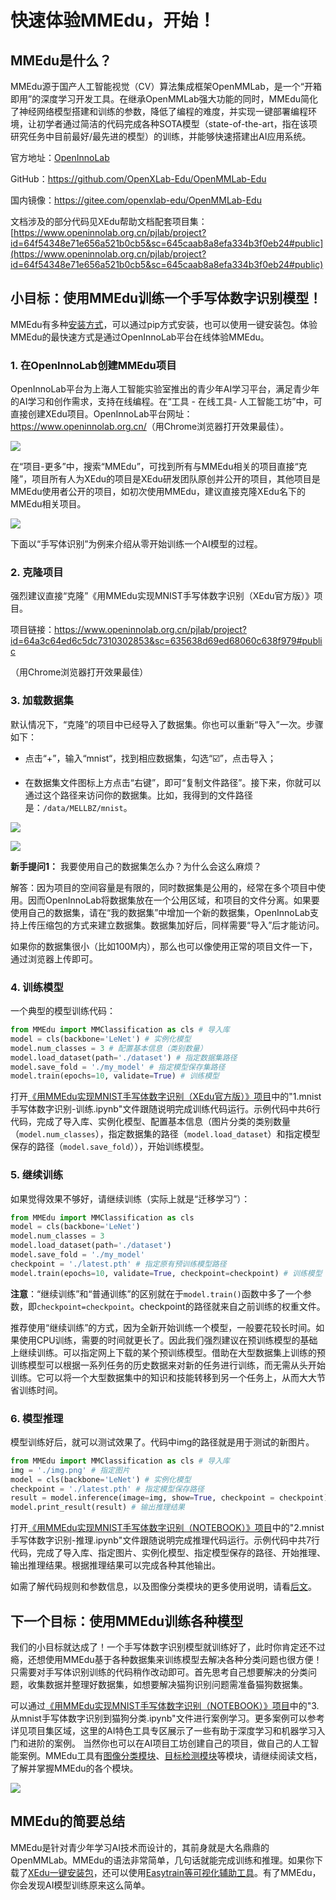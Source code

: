 # 快速体验MMEdu，开始！

## MMEdu是什么？

MMEdu源于国产人工智能视觉（CV）算法集成框架OpenMMLab，是一个“开箱即用”的深度学习开发工具。在继承OpenMMLab强大功能的同时，MMEdu简化了神经网络模型搭建和训练的参数，降低了编程的难度，并实现一键部署编程环境，让初学者通过简洁的代码完成各种SOTA模型（state-of-the-art，指在该项研究任务中目前最好/最先进的模型）的训练，并能够快速搭建出AI应用系统。 

官方地址：<a href="https://www.openinnolab.org.cn/pjEdu/xedu">OpenInnoLab</a>

GitHub：<a href="https://github.com/OpenXLab-Edu/OpenMMLab-Edu">https://github.com/OpenXLab-Edu/OpenMMLab-Edu</a>

国内镜像：<a href="https://gitee.com/openxlab-edu/OpenMMLab-Edu">https://gitee.com/openxlab-edu/OpenMMLab-Edu</a>

文档涉及的部分代码见XEdu帮助文档配套项目集：[https://www.openinnolab.org.cn/pjlab/project?id=64f54348e71e656a521b0cb5&sc=645caab8a8efa334b3f0eb24#public](https://www.openinnolab.org.cn/pjlab/project?id=64f54348e71e656a521b0cb5&sc=645caab8a8efa334b3f0eb24#public)

## 小目标：使用MMEdu训练一个手写体数字识别模型！

MMEdu有多种<a href="https://xedu.readthedocs.io/zh/master/mmedu/installation.html#mmedu">安装方式</a>，可以通过pip方式安装，也可以使用一键安装包。体验MMEdu的最快速方式是通过OpenInnoLab平台在线体验MMEdu。

### 1. 在OpenInnoLab创建MMEdu项目

OpenInnoLab平台为上海人工智能实验室推出的青少年AI学习平台，满足青少年的AI学习和创作需求，支持在线编程。在“工具 - 在线工具- 人工智能工坊”中，可直接创建XEdu项目。OpenInnoLab平台网址：<a href="https://www.openinnolab.org.cn/">https://www.openinnolab.org.cn/</a>（用Chrome浏览器打开效果最佳）。

![](../images/mmedu/XEduProjecCreation.gif)

在“项目-更多”中，搜索“MMEdu”，可找到所有与MMEdu相关的项目直接“克隆”，项目所有人为XEdu的项目是XEdu研发团队原创并公开的项目，其他项目是MMEdu使用者公开的项目，如初次使用MMEdu，建议直接克隆XEdu名下的MMEdu相关项目。

![](../images/mmedu/quick_start_01.jpg)

下面以“手写体识别”为例来介绍从零开始训练一个AI模型的过程。

### 2. 克隆项目

强烈建议直接“克隆”《用MMEdu实现MNIST手写体数字识别（XEdu官方版）》项目。

项目链接：<a href="https://www.openinnolab.org.cn/pjlab/project?id=64a3c64ed6c5dc7310302853&sc=635638d69ed68060c638f979#public
">https://www.openinnolab.org.cn/pjlab/project?id=64a3c64ed6c5dc7310302853&sc=635638d69ed68060c638f979#public
</a>

（用Chrome浏览器打开效果最佳）

### 3. 加载数据集

 默认情况下，“克隆”的项目中已经导入了数据集。你也可以重新“导入”一次。步骤如下：

- 点击“+”，输入“mnist“，找到相应数据集，勾选“☑️”，点击导入；

- 在数据集文件图标上方点击“右键”，即可“复制文件路径”。接下来，你就可以通过这个路径来访问你的数据集。比如，我得到的文件路径是：`/data/MELLBZ/mnist`。

![](../images/mmedu/quick_start_02.jpg)

![](../images/mmedu/quick_start_03.jpg)

**新手提问1：** 我要使用自己的数据集怎么办？为什么会这么麻烦？

解答：因为项目的空间容量是有限的，同时数据集是公用的，经常在多个项目中使用。因而OpenInnoLab将数据集放在一个公用区域，和项目的文件分离。如果要使用自己的数据集，请在“我的数据集”中增加一个新的数据集，OpenInnoLab支持上传压缩包的方式来建立数据集。数据集加好后，同样需要“导入”后才能访问。

如果你的数据集很小（比如100M内），那么也可以像使用正常的项目文件一下，通过浏览器上传即可。

### 4. 训练模型

一个典型的模型训练代码：

```python
from MMEdu import MMClassification as cls # 导入库
model = cls(backbone='LeNet') # 实例化模型
model.num_classes = 3 # 配置基本信息（类别数量）
model.load_dataset(path='./dataset') # 指定数据集路径
model.save_fold = './my_model' # 指定模型保存集路径
model.train(epochs=10, validate=True) # 训练模型
```
打开<a href="https://www.openinnolab.org.cn/pjlab/project?id=64a3c64ed6c5dc7310302853&sc=635638d69ed68060c638f979#public">《用MMEdu实现MNIST手写体数字识别（XEdu官方版）》项目</a>中的"1.mnist手写体数字识别-训练.ipynb"文件跟随说明完成训练代码运行。示例代码中共6行代码，完成了导入库、实例化模型、配置基本信息（图片分类的类别数量（`model.num_classes`），指定数据集的路径（`model.load_dataset`）和指定模型保存的路径（`model.save_fold`）），开始训练模型。

### 5. 继续训练

如果觉得效果不够好，请继续训练（实际上就是“迁移学习”）：

```python
from MMEdu import MMClassification as cls
model = cls(backbone='LeNet')
model.num_classes = 3
model.load_dataset(path='./dataset')
model.save_fold = './my_model'
checkpoint = './latest.pth' # 指定原有预训练模型路径
model.train(epochs=10, validate=True, checkpoint=checkpoint) # 训练模型
```

**注意**：“继续训练”和“普通训练”的区别就在于`model.train()`函数中多了一个参数，即`checkpoint=checkpoint`。checkpoint的路径就来自之前训练的权重文件。

推荐使用“继续训练”的方式，因为全新开始训练一个模型，一般要花较长时间。如果使用CPU训练，需要的时间就更长了。因此我们强烈建议在预训练模型的基础上继续训练。可以指定网上下载的某个预训练模型。借助在大型数据集上训练的预训练模型可以根据一系列任务的历史数据来对新的任务进行训练，而无需从头开始训练。它可以将一个大型数据集中的知识和技能转移到另一个任务上，从而大大节省训练时间。 

### 6. 模型推理

模型训练好后，就可以测试效果了。代码中img的路径就是用于测试的新图片。

```python
from MMEdu import MMClassification as cls # 导入库
img = './img.png' # 指定图片
model = cls(backbone='LeNet') # 实例化模型
checkpoint = './latest.pth' # 指定模型保存路径
result = model.inference(image=img, show=True, checkpoint = checkpoint) # 开始推理
model.print_result(result) # 输出推理结果
```
打开<a href="https://www.openinnolab.org.cn/pjlab/project?id=63801c0701df4535876b6a4e&sc=635638d69ed68060c638f979#public">《用MMEdu实现MNIST手写体数字识别（NOTEBOOK）》项目</a>中的"2.mnist手写体数字识别-推理.ipynb"文件跟随说明完成推理代码运行。示例代码中共7行代码，完成了导入库、指定图片、实例化模型、指定模型保存的路径、开始推理、输出推理结果。根据推理结果可以完成各种其他输出。

如需了解代码规则和参数信息，以及图像分类模块的更多使用说明，请看<a href="https://xedu.readthedocs.io/zh/master/mmedu/mmclassification.html#mmclassification)">后文</a>。



## 下一个目标：使用MMEdu训练各种模型

我们的小目标就达成了！一个手写体数字识别模型就训练好了，此时你肯定还不过瘾，还想使用MMEdu基于各种数据集来训练模型去解决各种分类问题也很方便！只需要对手写体识别训练的代码稍作改动即可。首先思考自己想要解决的分类问题，收集数据并整理好数据集，如想要解决猫狗识别问题需准备猫狗数据集。

可以通过<a href="https://www.openinnolab.org.cn/pjlab/project?id=63801c0701df4535876b6a4e&sc=635638d69ed68060c638f979#public">《用MMEdu实现MNIST手写体数字识别（NOTEBOOK）》项目</a>中的"3.从mnist手写体数字识别到猫狗分类.ipynb"文件进行案例学习。更多案例可以参考详见项目集区域，这里的AI特色工具专区展示了一些有助于深度学习和机器学习入门和进阶的案例。 当然你也可以在AI项目工坊创建自己的项目，做自己的人工智能案例。MMEdu工具有<a href="https://xedu.readthedocs.io/zh/master/mmedu/mmclassification.html#mmclassification">图像分类模块</a>、<a href="https://xedu.readthedocs.io/zh/master/mmedu/mmdetection.html">目标检测模块</a>等模块，请继续阅读文档，了解并掌握MMEdu的各个模块。

![](../images/mmedu/XEduItemSet.png)

## MMEdu的简要总结

MMEdu是针对青少年学习AI技术而设计的，其前身就是大名鼎鼎的OpenMMLab。MMEdu的语法非常简单，几句话就能完成训练和推理。如果你下载了<a href="https://xedu.readthedocs.io/zh/master/about/installation.html#id3">XEdu一键安装包</a>，还可以使用<a href="https://xedu.readthedocs.io/zh/master/easydl.html#easydl">Easytrain等可视化辅助工具</a>。有了MMEdu，你会发现AI模型训练原来这么简单。
